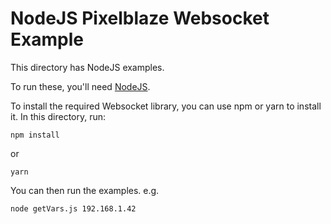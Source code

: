 NodeJS Pixelblaze Websocket Example
=====================

This directory has NodeJS examples.

To run these, you'll need [NodeJS](https://nodejs.org/).

To install the required Websocket library, you can use npm or yarn to install it. In this directory, run:

```
npm install
```

or

```
yarn
```

You can then run the examples. e.g.

```
node getVars.js 192.168.1.42
```

